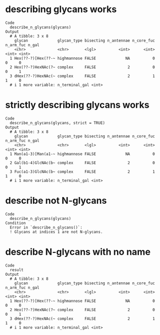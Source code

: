 # describing glycans works

    Code
      describe_n_glycans(glycans)
    Output
      # A tibble: 3 x 8
        glycan             glycan_type bisecting n_antennae n_core_fuc n_arm_fuc n_gal
        <chr>              <chr>       <lgl>          <int>      <int>     <int> <int>
      1 Hex(??-?)[Hex(??-~ highmannose FALSE             NA          0         0     0
      2 Hex(??-?)HexNAc(?~ complex     FALSE              2          0         0     1
      3 dHex(??-?)HexNAc(~ complex     FALSE              2          1         1     0
      # i 1 more variable: n_terminal_gal <int>

# strictly describing glycans works

    Code
      describe_n_glycans(glycans, strict = TRUE)
    Output
      # A tibble: 3 x 8
        glycan             glycan_type bisecting n_antennae n_core_fuc n_arm_fuc n_gal
        <chr>              <chr>       <lgl>          <int>      <int>     <int> <int>
      1 Man(a1-3)[Man(a1-~ highmannose FALSE             NA          0         0     0
      2 Gal(b1-4)GlcNAc(b~ complex     FALSE              2          0         0     1
      3 Fuc(a1-3)GlcNAc(b~ complex     FALSE              2          1         1     0
      # i 1 more variable: n_terminal_gal <int>

# describe not N-glycans

    Code
      describe_n_glycans(glycans)
    Condition
      Error in `describe_n_glycans()`:
      ! Glycans at indices 1 are not N-glycans.

# describe N-glycans with no name

    Code
      result
    Output
      # A tibble: 3 x 8
        glycan             glycan_type bisecting n_antennae n_core_fuc n_arm_fuc n_gal
        <chr>              <chr>       <lgl>          <int>      <int>     <int> <int>
      1 Hex(??-?)[Hex(??-~ highmannose FALSE             NA          0         0     0
      2 Hex(??-?)HexNAc(?~ complex     FALSE              2          0         0     1
      3 dHex(??-?)HexNAc(~ complex     FALSE              2          1         1     0
      # i 1 more variable: n_terminal_gal <int>

